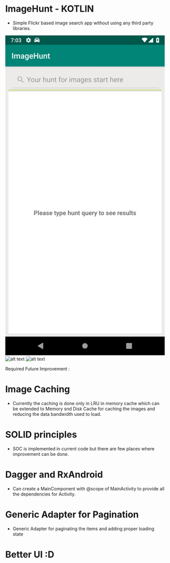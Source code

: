 # ImageHunt - KOTLIN

- Simple Flickr based image search app without using any third party libraries.

![alt text](https://raw.githubusercontent.com/virenrb09/ImageHunt/master/screenshots/Screenshot_1544871831.png)
![alt text](https://raw.githubusercontent.com/virenrb09/ImageHunt/master/screenshots/Screenshot_1544871844.png)
![alt text](https://raw.githubusercontent.com/virenrb09/ImageHunt/master/screenshots/Screenshot_1544871871.png)

Required Future Improvement :

# Image Caching 

- Currently the caching is done only in LRU in memory cache which can be extended to Memory snd Disk Cache for caching the images and reducing the data bandwidth used to load.

# SOLID principles

- SOC is implemented in current code but there are few places where improvement can be done.

# Dagger and RxAndroid

- Can create a MainComponent with @scope of MainActivity to provide all the dependencies for Activity.

# Generic Adapter for Pagination

- Generic Adapter for paginating the items and adding proper loading state

# Better UI :D

